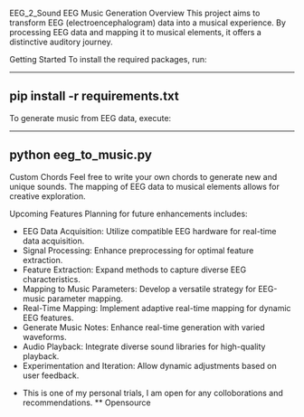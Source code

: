 EEG_2_Sound
EEG Music Generation
Overview
This project aims to transform EEG (electroencephalogram) data into a musical experience. By processing EEG data and mapping it to musical elements, it offers a distinctive auditory journey.

Getting Started
To install the required packages, run:

------
pip install -r requirements.txt
------


To generate music from EEG data, execute:

---------
python eeg_to_music.py
---------

Custom Chords
Feel free to write your own chords to generate new and unique sounds. The mapping of EEG data to musical elements allows for creative exploration.

Upcoming Features
Planning for future enhancements includes:
- EEG Data Acquisition: Utilize compatible EEG hardware for real-time data acquisition.
- Signal Processing: Enhance preprocessing for optimal feature extraction.
- Feature Extraction: Expand methods to capture diverse EEG characteristics.
- Mapping to Music Parameters: Develop a versatile strategy for EEG-music parameter mapping.
- Real-Time Mapping: Implement adaptive real-time mapping for dynamic EEG features.
- Generate Music Notes: Enhance real-time generation with varied waveforms.
- Audio Playback: Integrate diverse sound libraries for high-quality playback.
- Experimentation and Iteration: Allow dynamic adjustments based on user feedback.

* This is one of my personal trials, I am open for any colloborations and recommendations. 
** Opensource 
